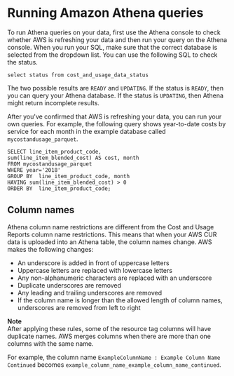 # Running Amazon Athena queries<a name="cur-ate-run"></a>

To run Athena queries on your data, first use the Athena console to check whether AWS is refreshing your data and then run your query on the Athena console\. When you run your SQL, make sure that the correct database is selected from the dropdown list\. You can use the following SQL to check the status\.

```
select status from cost_and_usage_data_status 
```

The two possible results are `READY` and `UPDATING`\. If the status is `READY`, then you can query your Athena database\. If the status is `UPDATING`, then Athena might return incomplete results\.

After you've confirmed that AWS is refreshing your data, you can run your own queries\. For example, the following query shows year\-to\-date costs by service for each month in the example database called `mycostandusage_parquet`\.

```
SELECT line_item_product_code,
sum(line_item_blended_cost) AS cost, month
FROM mycostandusage_parquet
WHERE year='2018'
GROUP BY  line_item_product_code, month
HAVING sum(line_item_blended_cost) > 0
ORDER BY  line_item_product_code;
```

## Column names<a name="column-transformations"></a>

Athena column name restrictions are different from the Cost and Usage Reports column name restrictions\. This means that when your AWS CUR data is uploaded into an Athena table, the column names change\. AWS makes the following changes:
+ An underscore is added in front of uppercase letters
+ Uppercase letters are replaced with lowercase letters 
+ Any non\-alphanumeric characters are replaced with an underscore
+ Duplicate underscores are removed
+ Any leading and trailing underscores are removed
+ If the column name is longer than the allowed length of column names, underscores are removed from left to right

**Note**  
After applying these rules, some of the resource tag columns will have duplicate names\. AWS merges columns when there are more than one columns with the same name\. 

For example, the column name `ExampleColumnName : Example Column Name Continued` becomes `example_column_name_example_column_name_continued`\.